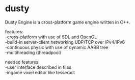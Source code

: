 # dusty

Dusty Engine is a cross-platform game engine written in C++.<br/>

features:<br/>
-cross-platform with use of SDL and OpenGL<br/>
-build-in server-client networking UDP/TCP over IPv4/IPv6<br/>
-continuous physic with use of dynamic AABB tree<br/>
-multihreading (threadpool)<br/>

needed features:<br/>
-user interface described in files<br/>
-ingame voxel editor like tesseract<br/>
